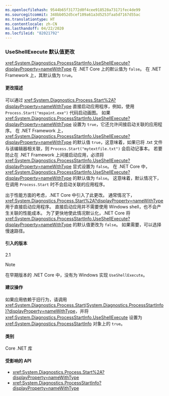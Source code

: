 ```yaml
---
ms.openlocfilehash: 9544b65f31772d0f4cee918528a73171fec4de99
ms.sourcegitcommit: 348bb052d5cef109a61a3d5253faa5d7167d55ac
ms.translationtype: HT
ms.contentlocale: zh-CN
ms.lasthandoff: 04/22/2020
ms.locfileid: "82021792"
---
```

### <a name="change-in-default-value-of-useshellexecute"></a>UseShellExecute 默认值更改

<xref:System.Diagnostics.ProcessStartInfo.UseShellExecute?displayProperty=nameWithType> 在 .NET Core 上的默认值为 `false`。 在 .NET Framework 上，其默认值为 `true`。

#### <a name="change-description"></a>更改描述

可以通过 <xref:System.Diagnostics.Process.Start%2A?displayProperty=nameWithType> 直接启动应用程序，例如，使用 `Process.Start("mspaint.exe")` 代码启动画图。 如果 <xref:System.Diagnostics.ProcessStartInfo.UseShellExecute?displayProperty=nameWithType> 设置为 `true`，它还允许间接启动关联的应用程序。 在 .NET Framework 上，<xref:System.Diagnostics.ProcessStartInfo.UseShellExecute?displayProperty=nameWithType> 的默认值 `true`，这意味着，如果已将 .txt  文件与该编辑器相关联，则 `Process.Start("mytextfile.txt")` 会启动记事本。 若要防止在 .NET Framework 上间接启动应用，必须将 <xref:System.Diagnostics.ProcessStartInfo.UseShellExecute?displayProperty=nameWithType> 显式设置为 `false`。 在 .NET Core 中，<xref:System.Diagnostics.ProcessStartInfo.UseShellExecute?displayProperty=nameWithType> 的默认值为 `false`。 这意味着，默认情况下，在调用 `Process.Start` 时不会启动关联的应用程序。

出于性能方面的考虑，.NET Core 中引入了此更改。 通常情况下，<xref:System.Diagnostics.Process.Start%2A?displayProperty=nameWithType> 用于直接启动应用程序。 直接启动应用并不需要使用 Windows shell，也不会产生关联的性能成本。 为了更快地使此情况默认化，.NET Core 将 <xref:System.Diagnostics.ProcessStartInfo.UseShellExecute?displayProperty=nameWithType> 的默认值更改为 `false`。 如果需要，可以选择慢速路径。

#### <a name="version-introduced"></a>引入的版本

2.1

> [!NOTE]
> 在早期版本的 .NET Core 中，没有为 Windows 实现 `UseShellExecute`。

#### <a name="recommended-action"></a>建议操作

如果应用依赖于旧行为，请调用 <xref:System.Diagnostics.Process.Start(System.Diagnostics.ProcessStartInfo)?displayProperty=nameWithType>，并将 <xref:System.Diagnostics.ProcessStartInfo.UseShellExecute> 设置为 <xref:System.Diagnostics.ProcessStartInfo> 对象上的 `true`。

#### <a name="category"></a>类别

Core .NET 库

#### <a name="affected-apis"></a>受影响的 API

- <xref:System.Diagnostics.Process.Start%2A?displayProperty=nameWithType>
- <xref:System.Diagnostics.ProcessStartInfo?displayProperty=nameWithType>

<!--

#### Affected APIs

- `Overload:System.Diagnostics.Process.Start`
- `M:System.Diagnostics.ProcessStartInfo`

-->
